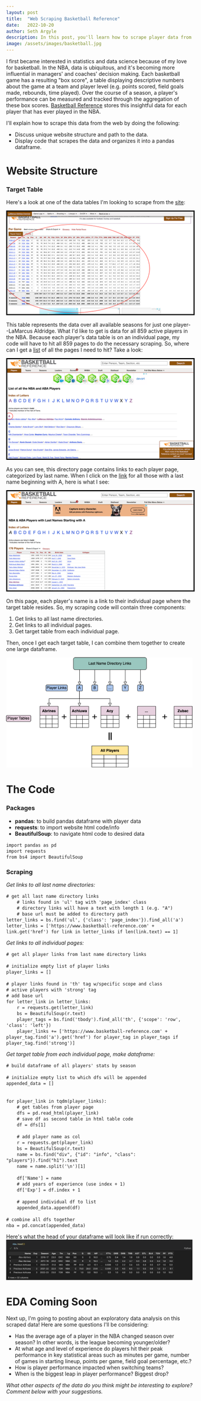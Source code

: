```yaml
---
layout: post
title:  "Web Scraping Basketball Reference"
date:   2022-10-20
author: Seth Argyle
description: In this post, you'll learn how to scrape player data from basketball-reference.com using Python.
image: /assets/images/basketball.jpg
---
```


I first became interested in statistics and data science because of my love for basketball. In the NBA, data is ubiquitous, and it's becoming more influential in managers' and coaches' decision making. Each basketball game has a resulting "box score", a table displaying descriptive numbers about the game at a team and player level (e.g. points scored, field goals made, rebounds, time played). Over the course of a season, a player's performance can be measured and tracked through the aggregation of these box scores. [Basketball Reference](https://www.basketball-reference.com) stores this insightful data for each player that has ever played in the NBA.

I'll explain how to scrape this data from the web by doing the following:
- Discuss unique website structure and path to the data.
- Display code that scrapes the data and organizes it into a pandas dataframe.

# Website Structure
### Target Table
Here's a look at one of the data tables I'm looking to scrape from the [site](https://www.basketball-reference.com/players/a/aldrila01.html):

<img src="https://raw.githubusercontent.com/shargyle/stat386-projects/main/assets/images/Web-Scraping-Basketball-Reference/target_table.png" alt="target table" style="border: 3px solid black"/>
    
This table represents the data over all available seasons for just one player--LaMarcus Aldridge. What I'd like to get is data for all 859 active players in the NBA. Because each player's data table is on an individual page, my code will have to hit all 859 pages to do the necessary scraping. So, where can I get a [list](https://www.basketball-reference.com/players/) of all the pages I need to hit? Take a look:

<img src="https://raw.githubusercontent.com/shargyle/stat386-projects/main/assets/images/Web-Scraping-Basketball-Reference/directory.png" alt="directory" style="border: 3px solid black"/>
    
As you can see, this directory page contains links to each player page, categorized by last name. When I click on the [link](https://www.basketball-reference.com/players/a/) for all those with a last name beginning with A, here is what I see:

<img src="https://raw.githubusercontent.com/shargyle/stat386-projects/main/assets/images/Web-Scraping-Basketball-Reference/players.png" alt="players list" style="border: 3px solid black"/>

On this page, each player's name is a link to their individual page where the target table resides. So, my scraping code will contain three components:
1. Get links to all last name directories.
2. Get links to all individual pages.
3. Get target table from each individual page.

Then, once I get each target table, I can combine them together to create one large dataframe.

<img src="https://raw.githubusercontent.com/shargyle/stat386-projects/main/assets/images/Web-Scraping-Basketball-Reference/flow.png" alt="flow"/>

# The Code
### Packages
- **pandas**: to build pandas dataframe with player data
- **requests**: to import website html code/info
- **BeautifulSoup**: to navigate html code to desired data

```
import pandas as pd
import requests
from bs4 import BeautifulSoup
```
### Scraping
*Get links to all last name directories:*
```
# get all last name directory links
    # links found in 'ul' tag with 'page_index' class
    # directory links will have a text with length 1 (e.g. "A")
    # base url must be added to directory path
letter_links = bs.find('ul', {'class': 'page_index'}).find_all('a')
letter_links = ['https://www.basketball-reference.com' + link.get('href') for link in letter_links if len(link.text) == 1]
```
*Get links to all individual pages:*
```
# get all player links from last name directory links

# initialize empty list of player links
player_links = []

# player links found in 'th' tag w/specific scope and class
# active players with 'strong' tag
# add base url
for letter_link in letter_links:
    r = requests.get(letter_link)
    bs = BeautifulSoup(r.text)
    player_tags = bs.find('tbody').find_all('th', {'scope': 'row', 'class': 'left'})
    player_links += ['https://www.basketball-reference.com' + player_tag.find('a').get('href') for player_tag in player_tags if player_tag.find('strong')]
```
*Get target table from each individual page, make dataframe:*
```
# build dataframe of all players' stats by season

# initialize empty list to which dfs will be appended
appended_data = []


for player_link in tqdm(player_links):
    # get tables from player page
    dfs = pd.read_html(player_link)
    # save df as second table in html table code
    df = dfs[1]

    # add player name as col
    r = requests.get(player_link)
    bs = BeautifulSoup(r.text)
    name = bs.find("div", {"id": "info", "class": "players"}).find("h1").text
    name = name.split('\n')[1]

    df['Name'] = name
    # add years of experience (use index + 1)
    df['Exp'] = df.index + 1

    # append individual df to list
    appended_data.append(df)

# combine all dfs together
nba = pd.concat(appended_data)
```

Here's what the head of your dataframe will look like if run correctly:
<img src="https://raw.githubusercontent.com/shargyle/stat386-projects/main/assets/images/Web-Scraping-Basketball-Reference/df.png" alt="dataframe head"/>

# EDA Coming Soon
Next up, I'm going to posting about an exploratory data analysis on this scraped data! Here are some questions I'll be considering:
- Has the average age of a player in the NBA changed season over season? In other words, is the league becoming younger/older?
- At what age and level of experience do players hit their peak performance in key statistical areas such as minutes per game, number of games in starting lineup, points per game, field goal percentage, etc.?
- How is player performance impacted when switching teams?
- When is the biggest leap in player performance? Biggest drop?

*What other aspects of the data do you think might be interesting to explore? Comment below with your suggestions.*

